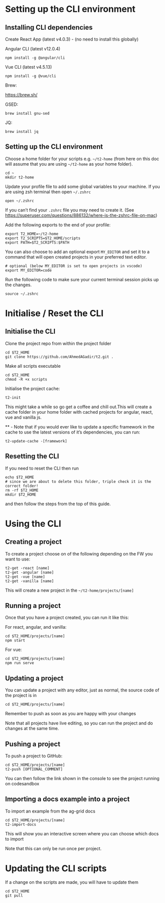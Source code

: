 # Setting up the CLI environment 

## Installing CLI dependencies

Create React App (latest  v4.0.3) - (no need to install this globally) 

Angular CLI (latest v12.0.4)
```
npm install -g @angular/cli
```
Vue CLI (latest v4.5.13)
```
npm install -g @vue/cli
```
Brew:

https://brew.sh/ 

GSED:
```
brew install gnu-sed
```
JQ:
```
brew install jq
```

## Setting up the CLI environment

Choose a home folder for your scripts e.g. `~/t2-home` (from here on this doc will assume that you are using `~/t2-home` as your home folder).
```
cd ~
mkdir t2-home
```
Update your profile file to add some global variables to your machine. If you are using zsh terminal then open `~/.zshrc`
```
open ~/.zshrc
```
If you can’t find your `.zshrc` file you may need to create it. (See https://superuser.com/questions/886132/where-is-the-zshrc-file-on-mac)

Add the following exports to the end of your profile:
```
export T2_HOME=~/t2-home
export T2_SCRIPTS=$T2_HOME/scripts 
export PATH=$T2_SCRIPTS:$PATH
```
You can also choose to add an optional export `MY_EDITOR` and set it to a command that will open created projects in your preferred text editor.
```
# optional (below MY_EDITOR is set to open projects in vscode)
export MY_EDITOR=code
```
Run the following code to make sure your current terminal session picks up the changes.
```
source ~/.zshrc 
```
# Initialise / Reset the CLI

## Initialise the CLI

Clone the project repo from within the project folder
```
cd $T2_HOME
git clone https://github.com/AhmedAGadir/t2.git .
```
Make all scripts executable
```
cd $T2_HOME
chmod -R +x scripts
```
Initialise the project cache:
```
t2-init
```
This might take a while so go get a coffee and chill out.This will create a cache folder in your home folder with cached projects for angular, react, vue and vanilla js.

** - Note that if you would ever like to update a specific framework in the cache to use the latest versions of it’s dependencies, you can run:
```
t2-update-cache -[framework]
```

## Resetting the CLI

If you need to reset the CLI then run
```
echo $T2_HOME
# since we are about to delete this folder, triple check it is the correct folder!
rm -rf $T2_HOME
mkdir $T2_HOME
```
and then follow the steps from the top of this guide.

# Using the CLI

## Creating a project
To create a project choose on of the following depending on the FW you want to use:

```
t2-get -react [name]
t2-get -angular [name]
t2-get -vue [name]
t2-get -vanilla [name]
```
This will create a new project in the `~/t2-home/projects/[name]`

## Running a project
Once that you have a project created, you can run it like this:

For react, angular, and vanilla:
```
cd $T2_HOME/projects/[name]
npm start
```
For vue:
```
cd $T2_HOME/projects/[name]
npm run serve
```

## Updating a project

You can update a project with any editor, just as normal, the source code of the project is in 
```
cd $T2_HOME/projects/[name]
```
Remember to push as soon as you are happy with your changes

Note that all projects have live editing, so you can run the project and do changes at the same time.

## Pushing a project

To push a project to GitHub:

```
cd $T2_HOME/projects/[name]
t2-push [OPTIONAL_COMMENT]
```

You can then follow the link shown in the console to see the project running on codesandbox

## Importing a docs example into a project

To import an example from the ag-grid docs

```
cd $T2_HOME/projects/[name]
t2-import-docs
```
This will show you an interactive screen where you can choose which docs to import

Note that this can only be run once per project.

# Updating the CLI scripts

If a change on the scripts are made, you will have to update them
```
cd $T2_HOME
git pull
```